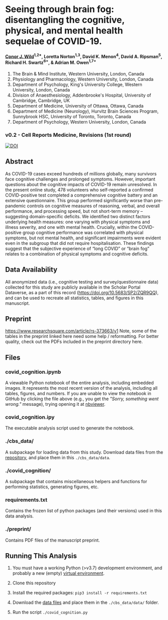# Seeing through brain fog: disentangling the cognitive, physical, and mental health sequelae of COVID-19.

#### [Conor J. Wild](cwild@uwo.ca)<sup>1,2*</sup>, Loretta Norton<sup>1,3</sup>, David K. Menon<sup>4</sup>, David A. Ripsman<sup>5</sup>, Richard H. Swartz<sup>6+</sup>, & Adrian M. Owen<sup>1,7+</sup>

1.	The Brain & Mind Institute, Western University, London, Canada
2.	Physiology and Pharmacology, Western University, London, Canada
3.	Department of Psychology, King's University College, Western University, London, Canada
4.	Division of Anaesthesiology, Addenbrooke's Hospital, University of Cambridge, Cambridge, UK
5.	Department of Medicine, University of Ottawa, Ottawa, Canada
6.	Department of Medicine (Neurology), Hurvitz Brain Sciences Program, Sunnybrook HSC, University of Toronto, Toronto, Canada
7.	Department of Psychology, Western University, London, Canada

### v0.2 - Cell Reports Medicine, Revisions (1st round)

[![DOI](https://zenodo.org/badge/350741081.svg)](https://zenodo.org/badge/latestdoi/350741081)


## Abstract
As COVID-19 cases exceed hundreds of millions globally, many survivors face cognitive challenges and prolonged symptoms. However, important questions about the cognitive impacts of COVID-19 remain unresolved. In the present online study, 478 volunteers who self-reported a confirmed COVID-positive test completed a comprehensive cognitive battery and an extensive questionnaire. This group performed significantly worse than pre-pandemic controls on cognitive measures of reasoning, verbal, and overall performance, and processing speed, but not short-term memory – suggesting domain-specific deficits. We identified two distinct factors underlying health measures: one varying with physical symptoms and illness severity, and one with mental health. Crucially, within the COVID-positive group cognitive performance was correlated with physical symptoms, but not mental health, and significant impairments were evident even in the subgroup that did not require hospitalisation. These findings suggest that the subjective experience of “long COVID” or “brain fog” relates to a combination of physical symptoms and cognitive deficits.

## Data Availability
All anonymized data (i.e., cognitive testing and survey/questionnaire data) collected for this study are publicly available in the Scholar Portal Dataverse, as a part of this record (https://doi.org/10.5683/SP2/ZQR9QQ), and can be used to recreate all statistics, tables, and figures in this manuscript.

## Preprint
https://www.researchsquare.com/article/rs-373663/v1
Note, some of the tables in the preprint linked here need some help / reformatting. For better quality, check out the PDFs included in the preprint directory here.

## Files

### covid_cognition.ipynb
A viewable Python notebook of the entire analysis, including embedded images. It represents the most recent version of the analysis, including all tables, figures, and numbers. If you are unable to view the notebook in GitHub by clicking the file above (e.g., you get the _"Sorry, something went wrong."_ message), trying opening it at [nbviewer](https://nbviewer.jupyter.org/github/TheOwenLab/2021-Wild-et-al-COVID-Cognition/blob/master/covid_cognition.ipynb?flush_cache=True).

###  covid_cognition.ipy
The executable analysis script used to generate the notebook.

### ./cbs_data/
A subpackage for loading data from this study. Download data files from the [repository](https://doi.org/10.5683/SP2/ZQR9QQ), and place them in this `./cbs_data/data`.

### ./covid_cognition/
A subpackage that contains miscellaneous helpers and functions for performing statistics, generating figures, etc.

### requirements.txt
Contains the frozen list of python packages (and their versions) used in this data analysis.

### ./preprint/
Contains PDF files of the manuscript preprint.


## Running This Analysis

1. You must have a working Python (>v3.7) development environment, and probably a new (empty) [virtual environment](https://virtualenvwrapper.readthedocs.io/en/latest/).

1. Clone this repository

1. Install the required packages: `pip3 install -r requirements.txt`

1. Download the [data files](https://dataverse.scholarsportal.info/dataset.xhtml?persistentId=doi:10.5683/SP2/ZQR9QQ) and place them in the `./cbs_data/data/` folder.

1. Run the script `./covid_cognition.py`

#
